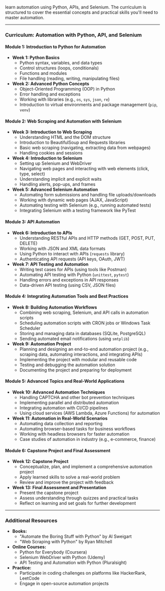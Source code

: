 learn automation using Python, APIs, and Selenium. The curriculum is structured to cover the essential concepts and practical skills you'll need to master automation.

---

### **Curriculum: Automation with Python, API, and Selenium**

#### **Module 1: Introduction to Python for Automation**
- **Week 1: Python Basics**
  - Python syntax, variables, and data types
  - Control structures (loops, conditionals)
  - Functions and modules
  - File handling (reading, writing, manipulating files)
- **Week 2: Advanced Python Concepts**
  - Object-Oriented Programming (OOP) in Python
  - Error handling and exceptions
  - Working with libraries (e.g., `os`, `sys`, `json`, `re`)
  - Introduction to virtual environments and package management (`pip`, `venv`)

#### **Module 2: Web Scraping and Automation with Selenium**
- **Week 3: Introduction to Web Scraping**
  - Understanding HTML and the DOM structure
  - Introduction to BeautifulSoup and Requests libraries
  - Basic web scraping (navigating, extracting data from webpages)
  - Handling cookies and sessions
- **Week 4: Introduction to Selenium**
  - Setting up Selenium and WebDriver
  - Navigating web pages and interacting with web elements (click, type, select)
  - Understanding implicit and explicit waits
  - Handling alerts, pop-ups, and frames
- **Week 5: Advanced Selenium Automation**
  - Automating form submissions and handling file uploads/downloads
  - Working with dynamic web pages (AJAX, JavaScript)
  - Automating testing with Selenium (e.g., running automated tests)
  - Integrating Selenium with a testing framework like PyTest

#### **Module 3: API Automation**
- **Week 6: Introduction to APIs**
  - Understanding RESTful APIs and HTTP methods (GET, POST, PUT, DELETE)
  - Working with JSON and XML data formats
  - Using Python to interact with APIs (`requests` library)
  - Authenticating API requests (API keys, OAuth, JWT)
- **Week 7: API Testing and Automation**
  - Writing test cases for APIs (using tools like Postman)
  - Automating API testing with Python (`unittest`, `pytest`)
  - Handling errors and exceptions in API responses
  - Data-driven API testing (using CSV, JSON files)

#### **Module 4: Integrating Automation Tools and Best Practices**
- **Week 8: Building Automation Workflows**
  - Combining web scraping, Selenium, and API calls in automation scripts
  - Scheduling automation scripts with CRON jobs or Windows Task Scheduler
  - Storing and managing data in databases (SQLite, PostgreSQL)
  - Sending automated email notifications (using `smtplib`)
- **Week 9: Automation Project**
  - Planning and designing an end-to-end automation project (e.g., scraping data, automating interactions, and integrating APIs)
  - Implementing the project with modular and reusable code
  - Testing and debugging the automation solution
  - Documenting the project and preparing for deployment

#### **Module 5: Advanced Topics and Real-World Applications**
- **Week 10: Advanced Automation Techniques**
  - Handling CAPTCHA and other bot prevention techniques
  - Implementing parallel and distributed automation
  - Integrating automation with CI/CD pipelines
  - Using cloud services (AWS Lambda, Azure Functions) for automation
- **Week 11: Automation in Real-World Scenarios**
  - Automating data collection and reporting
  - Automating browser-based tasks for business workflows
  - Working with headless browsers for faster automation
  - Case studies of automation in industry (e.g., e-commerce, finance)
  
#### **Module 6: Capstone Project and Final Assessment**
- **Week 12: Capstone Project**
  - Conceptualize, plan, and implement a comprehensive automation project
  - Apply learned skills to solve a real-world problem
  - Review and improve the project with feedback
- **Week 13: Final Assessment and Presentation**
  - Present the capstone project
  - Assess understanding through quizzes and practical tasks
  - Reflect on learning and set goals for further development

---

### **Additional Resources**
- **Books:**
  - "Automate the Boring Stuff with Python" by Al Sweigart
  - "Web Scraping with Python" by Ryan Mitchell
- **Online Courses:**
  - Python for Everybody (Coursera)
  - Selenium WebDriver with Python (Udemy)
  - API Testing and Automation with Python (Pluralsight)
- **Practice:**
  - Participate in coding challenges on platforms like HackerRank, LeetCode
  - Engage in open-source automation projects

